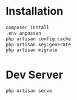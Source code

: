 # Installation

```bash
composer install
.env anpassen
php artisan config:cache
php artisan key:generate
php artisan migrate
```

# Dev Server
```bash
php artisan serve
```